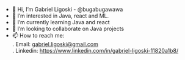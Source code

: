 - 👋 Hi, I’m Gabriel Ligoski - @bugabugawawa
- 👀 I’m interested in Java, react and ML.
- 🌱 I’m currently learning Java and react
- 💞️ I’m looking to collaborate on Java projects
- 📫 How to reach me:  
    . Email: gabriel.ligoski@gmail.com  
    . Linkedin: https://www.linkedin.com/in/gabriel-ligoski-11820a1b8/

<!---
bugabugawawa/bugabugawawa is a ✨ special ✨ repository because its `README.md` (this file) appears on your GitHub profile.
You can click the Preview link to take a look at your changes.
--->
